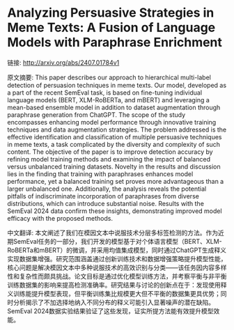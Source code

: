 # Analyzing Persuasive Strategies in Meme Texts: A Fusion of Language Models with Paraphrase Enrichment

链接: http://arxiv.org/abs/2407.01784v1

原文摘要:
This paper describes our approach to hierarchical multi-label detection of
persuasion techniques in meme texts. Our model, developed as a part of the
recent SemEval task, is based on fine-tuning individual language models (BERT,
XLM-RoBERTa, and mBERT) and leveraging a mean-based ensemble model in addition
to dataset augmentation through paraphrase generation from ChatGPT. The scope
of the study encompasses enhancing model performance through innovative
training techniques and data augmentation strategies. The problem addressed is
the effective identification and classification of multiple persuasive
techniques in meme texts, a task complicated by the diversity and complexity of
such content. The objective of the paper is to improve detection accuracy by
refining model training methods and examining the impact of balanced versus
unbalanced training datasets. Novelty in the results and discussion lies in the
finding that training with paraphrases enhances model performance, yet a
balanced training set proves more advantageous than a larger unbalanced one.
Additionally, the analysis reveals the potential pitfalls of indiscriminate
incorporation of paraphrases from diverse distributions, which can introduce
substantial noise. Results with the SemEval 2024 data confirm these insights,
demonstrating improved model efficacy with the proposed methods.

中文翻译:
本文阐述了我们在模因文本中说服技术分层多标签检测的方法。作为近期SemEval任务的一部分，我们开发的模型基于对个体语言模型（BERT、XLM-RoBERTa和mBERT）的微调，并采用均值集成模型，同时通过ChatGPT生成释义实现数据集增强。研究范围涵盖通过创新训练技术和数据增强策略提升模型性能，核心问题是解决模因文本中多种说服技术的高效识别与分类——该任务因内容多样性和复杂性而颇具挑战。论文目标是通过优化模型训练方法，并考察平衡与非平衡训练数据集的影响来提高检测准确率。研究结果与讨论的创新点在于：发现使用释义训练能提升模型表现，但平衡训练集比规模更大但不平衡的数据集更具优势；同时分析揭示了不加选择地纳入不同分布的释义可能引入显著噪声的潜在缺陷。SemEval 2024数据实验结果验证了这些发现，证实所提方法能有效提升模型效能。
